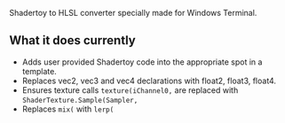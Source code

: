 Shadertoy to HLSL converter specially made for Windows Terminal.

## What it does currently
- Adds user provided Shadertoy code into the appropriate spot in a template.
- Replaces vec2, vec3 and vec4 declarations with float2, float3, float4.
- Ensures texture calls `texture(iChannel0,` are replaced with `ShaderTexture.Sample(Sampler,`
- Replaces `mix(` with `lerp(`
